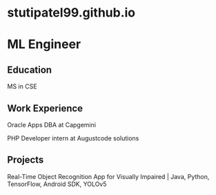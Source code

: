 # stutipatel99.github.io


# ML Engineer

## Education
MS in CSE

## Work Experience

Oracle Apps DBA at Capgemini

PHP Developer intern at Augustcode solutions
## Projects

Real-Time Object Recognition App for Visually Impaired | Java, Python, TensorFlow, Android SDK, YOLOv5



